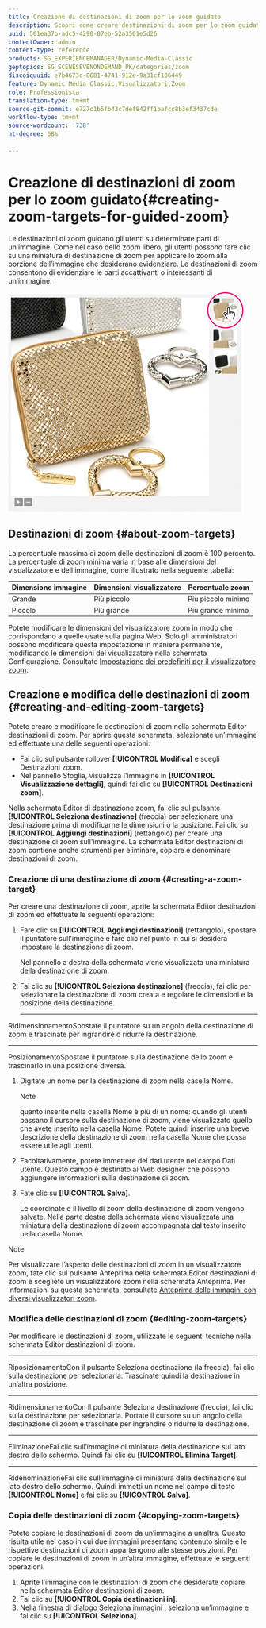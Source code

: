 ```yaml
---
title: Creazione di destinazioni di zoom per lo zoom guidato
description: Scopri come creare destinazioni di zoom per lo zoom guidato.
uuid: 501ea37b-adc5-4290-87eb-52a3501e5d26
contentOwner: admin
content-type: reference
products: SG_EXPERIENCEMANAGER/Dynamic-Media-Classic
geptopics: SG_SCENESEVENONDEMAND_PK/categories/zoom
discoiquuid: e7b4673c-8681-4741-912e-9a31cf106449
feature: Dynamic Media Classic,Visualizzatori,Zoom
role: Professionista
translation-type: tm+mt
source-git-commit: e727c1b5fb43c7def842ff1bafcc8b3ef3437cde
workflow-type: tm+mt
source-wordcount: '738'
ht-degree: 68%

---
```



# Creazione di destinazioni di zoom per lo zoom guidato{#creating-zoom-targets-for-guided-zoom}

Le destinazioni di zoom guidano gli utenti su determinate parti di un’immagine. Come nel caso dello zoom libero, gli utenti possono fare clic su una miniatura di destinazione di zoom per applicare lo zoom alla porzione dell’immagine che desiderano evidenziare. Le destinazioni di zoom consentono di evidenziare le parti accattivanti o interessanti di un’immagine.

![Creazione di destinazioni di zoom per lo zoom guidato](/help/assets/zo_guided_zoom.png)

## Destinazioni di zoom {#about-zoom-targets}

La percentuale massima di zoom delle destinazioni di zoom è 100 percento. La percentuale di zoom minima varia in base alle dimensioni del visualizzatore e dell’immagine, come illustrato nella seguente tabella:

| Dimensione immagine | Dimensioni visualizzatore | Percentuale zoom  |
|--- |--- |--- |
| Grande | Più piccolo | Più piccolo minimo |
| Piccolo | Più grande | Più grande minimo |

Potete modificare le dimensioni del visualizzatore zoom in modo che corrispondano a quelle usate sulla pagina Web. Solo gli amministratori possono modificare questa impostazione in maniera permanente, modificando le dimensioni del visualizzatore nella schermata Configurazione. Consultate [Impostazione dei predefiniti per il visualizzatore zoom](setting-zoom-viewer-presets.md#setting_up_zoom_viewer_presets).

## Creazione e modifica delle destinazioni di zoom  {#creating-and-editing-zoom-targets}

Potete creare e modificare le destinazioni di zoom nella schermata Editor destinazioni di zoom. Per aprire questa schermata, selezionate un’immagine ed effettuate una delle seguenti operazioni:

* Fai clic sul pulsante rollover **[!UICONTROL Modifica]** e scegli Destinazioni zoom.
* Nel pannello Sfoglia, visualizza l&#39;immagine in **[!UICONTROL Visualizzazione dettagli]**, quindi fai clic su **[!UICONTROL Destinazioni zoom]**.

Nella schermata Editor di destinazione zoom, fai clic sul pulsante **[!UICONTROL Seleziona destinazione]** (freccia) per selezionare una destinazione prima di modificarne le dimensioni o la posizione. Fai clic su **[!UICONTROL Aggiungi destinazioni]** (rettangolo) per creare una destinazione di zoom sull&#39;immagine. La schermata Editor destinazioni di zoom contiene anche strumenti per eliminare, copiare e denominare destinazioni di zoom.

### Creazione di una destinazione di zoom  {#creating-a-zoom-target}

Per creare una destinazione di zoom, aprite la schermata Editor destinazioni di zoom ed effettuate le seguenti operazioni: 

1. Fare clic su **[!UICONTROL Aggiungi destinazioni]** (rettangolo), spostare il puntatore sull&#39;immagine e fare clic nel punto in cui si desidera impostare la destinazione di zoom.

   Nel pannello a destra della schermata viene visualizzata una miniatura della destinazione di zoom.

1. Fai clic su **[!UICONTROL Seleziona destinazione]** (freccia), fai clic per selezionare la destinazione di zoom creata e regolare le dimensioni e la posizione della destinazione.

   * ****
RidimensionamentoSpostate il puntatore su un angolo della destinazione di zoom e trascinate per ingrandire o ridurre la destinazione.

   * ****
PosizionamentoSpostare il puntatore sulla destinazione dello zoom e trascinarlo in una posizione diversa.

1. Digitate un nome per la destinazione di zoom nella casella Nome.

   >[!NOTE]
   >
   >quanto inserite nella casella Nome è più di un nome: quando gli utenti passano il cursore sulla destinazione di zoom, viene visualizzato quello che avete inserito nella casella Nome. Potete quindi inserire una breve descrizione della destinazione di zoom nella casella Nome che possa essere utile agli utenti.

1. Facoltativamente, potete immettere dei dati utente nel campo Dati utente. Questo campo è destinato ai Web designer che possono aggiungere informazioni sulla destinazione di zoom.
1. Fate clic su **[!UICONTROL Salva]**.

   Le coordinate e il livello di zoom della destinazione di zoom vengono salvate. Nella parte destra della schermata viene visualizzata una miniatura della destinazione di zoom accompagnata dal testo inserito nella casella Nome.

>[!NOTE]
>
>Per visualizzare l’aspetto delle destinazioni di zoom in un visualizzatore zoom, fate clic sul pulsante Anteprima nella schermata Editor destinazioni di zoom e scegliete un visualizzatore zoom nella schermata Anteprima. Per informazioni su questa schermata, consultate [Anteprima delle immagini con diversi visualizzatori zoom](previewing-image-assets-different-zoom.md#previewing_image_assets_with_different_zoom_viewers).

### Modifica delle destinazioni di zoom  {#editing-zoom-targets}

Per modificare le destinazioni di zoom, utilizzate le seguenti tecniche nella schermata Editor destinazioni di zoom.

* ****
RiposizionamentoCon il pulsante Seleziona destinazione (la freccia), fai clic sulla destinazione per selezionarla. Trascinate quindi la destinazione in un’altra posizione.

* ****
RidimensionamentoCon il pulsante Seleziona destinazione (freccia), fai clic sulla destinazione per selezionarla. Portate il cursore su un angolo della destinazione di zoom e trascinate per ingrandire o ridurre la destinazione.

* ****
EliminazioneFai clic sull’immagine di miniatura della destinazione sul lato destro dello schermo. Quindi fai clic su **[!UICONTROL Elimina Target]**.

* ****
RidenominazioneFai clic sull’immagine di miniatura della destinazione sul lato destro dello schermo. Quindi immetti un nome nel campo di testo **[!UICONTROL Nome]** e fai clic su **[!UICONTROL Salva]**.

### Copia delle destinazioni di zoom {#copying-zoom-targets}

Potete copiare le destinazioni di zoom da un’immagine a un’altra. Questo risulta utile nel caso in cui due immagini presentano contenuto simile e le rispettive destinazioni di zoom appartengono alle stesse posizioni. Per copiare le destinazioni di zoom in un’altra immagine, effettuate le seguenti operazioni.

1. Aprite l’immagine con le destinazioni di zoom che desiderate copiare nella schermata Editor destinazioni di zoom. 
1. Fai clic su **[!UICONTROL Copia destinazioni in]**.
1. Nella finestra di dialogo Seleziona immagini , seleziona un’immagine e fai clic su **[!UICONTROL Seleziona]**.

